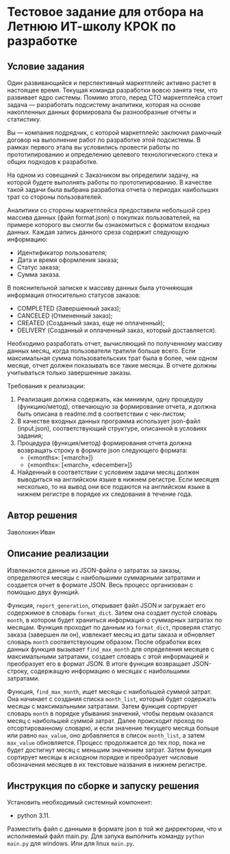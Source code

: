 # Тестовое задание для отбора на Летнюю ИТ-школу КРОК по разработке

## Условие задания
Один развивающийся и перспективный маркетплейс активно растет в настоящее время. Текущая команда разработки вовсю занята тем, что развивает ядро системы. Помимо этого, перед CTO маркетплейса стоит задача — разработать подсистему аналитики, которая на основе накопленных данных формировала бы разнообразные отчеты и статистику.

Вы — компания подрядчик, с которой маркетплейс заключил рамочный договор на выполнение работ по разработке этой подсистемы. В рамках первого этапа вы условились провести работы по прототипированию и определению целевого технологического стека и общих подходов к разработке.

На одном из совещаний с Заказчиком вы определили задачу, на которой будете выполнять работы по прототипированию. В качестве такой задачи была выбрана разработка отчета о периодах наибольших трат со стороны пользователей.

Аналитики со стороны маркетплейса предоставили небольшой срез массива данных (файл format.json) о покупках пользователей, на примере которого вы смогли бы ознакомиться с форматом входных данных. Каждая запись данного среза содержит следующую информацию:
- Идентификатор пользователя;
- Дата и время оформления заказа;
- Статус заказа;
- Сумма заказа.

В пояснительной записке к массиву данных была уточняющая информация относительно статусов заказов:
- COMPLETED (Завершенный заказ);
- CANCELED (Отмененный заказ);
- CREATED (Созданный заказ, еще не оплаченный);
- DELIVERY (Созданный и оплаченный заказ, который доставляется).

Необходимо разработать отчет, вычисляющий по полученному массиву данных месяц, когда пользователи тратили больше всего. Если максимальная сумма пользовательских трат была в более, чем одном месяце, отчет должен показывать все такие месяцы. В отчете должны учитываться только завершенные заказы.

Требования к реализации:
1. Реализация должна содержать, как минимум, одну процедуру (функцию/метод), отвечающую за формирование отчета, и должна быть описана в readme.md в соответствии с чек-листом;
2. В качестве входных данных программа использует json-файл (input.json), соответствующий структуре, описанной в условиях задания;
3. Процедура (функция/метод) формирования отчета должна возвращать строку в формате json следующего формата:
   - {«months»: [«march»]} 
   - {«months»: [«march», «december»]}
4. Найденный в соответствии с условием задачи месяц должен выводиться на английском языке в нижнем регистре. Если месяцев несколько, то на вывод они все подаются на английском языке в нижнем регистре в порядке их следования в течение года.

## Автор решения
Заволокин Иван
## Описание реализации
Извлекаются данные из JSON-файла о затратах за заказы, определяются месяцы с наибольшими суммарными затратами и создается отчет в формате JSON. Весь процесс организован с помощью двух функций.

Функция, `report_generation`, открывает файл JSON и загружает его содержимое в словарь `format_dict`. Затем она создает пустой словарь `month`, в котором будет храниться информация о суммарных затратах по месяцам. Функция проходит по данным из `format_dict`, проверяя статус заказа (завершен ли он), извлекает месяц из даты заказа и обновляет словарь `month` соответствующим образом. После обработки всех данных функция вызывает `find_max_month` для определения месяцев с максимальными затратами, создает словарь с этой информацией и преобразует его в формат JSON. В итоге функция возвращает JSON-строку, содержащую информацию о месяцах с наибольшими затратами.

Функция, `find_max_month`, ищет месяцы с наибольшей суммой затрат. Она начинает с создания списка `month_list`, который будет содержать месяцы с максимальными затратами. Затем функция сортирует словарь `month` в порядке убывания значений, чтобы первым оказался месяц с наибольшей суммой затрат. Далее происходит проход по отсортированному словарю, и если значение текущего месяца больше или равно `max_value`, оно добавляется в список `month_list`, а затем `max_value` обновляется. Процесс продолжается до тех пор, пока не будет достигнут месяц с меньшим значением затрат. Затем функция сортирует месяцы в исходном порядке и преобразует числовые обозначения месяцев в их текстовые названия в нижнем регистре.



## Инструкция по сборке и запуску решения
Установить необходимый системный компонент:
   - python 3.11.
   
Разместить файл с данными в формате json в той же дирректории, что и исполняемый файл main.py.
Для запука выполнить команду `python main.py` для windows. Или для linux `main.py`.
